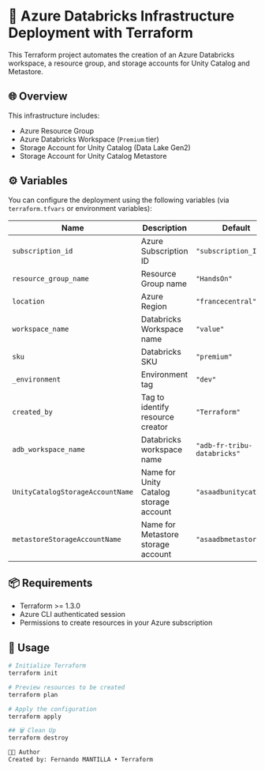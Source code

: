 # 🚀 Azure Databricks Infrastructure Deployment with Terraform

This Terraform project automates the creation of an Azure Databricks workspace, a resource group, and storage accounts for Unity Catalog and Metastore.

## 🌐 Overview

This infrastructure includes:
- Azure Resource Group
- Azure Databricks Workspace (`Premium` tier)
- Storage Account for Unity Catalog (Data Lake Gen2)
- Storage Account for Unity Catalog Metastore

## ⚙️ Variables

You can configure the deployment using the following variables (via `terraform.tfvars` or environment variables):

| Name                          | Description                                 | Default                      |
|-------------------------------|---------------------------------------------|------------------------------|
| `subscription_id`             | Azure Subscription ID                       | `"subscription_ID"`          |
| `resource_group_name`         | Resource Group name                         | `"HandsOn"`                  |
| `location`                    | Azure Region                                | `"francecentral"`            |
| `workspace_name`              | Databricks Workspace name                   | `"value"`                    |
| `sku`                         | Databricks SKU                              | `"premium"`                  |
| `_environment`                | Environment tag                             | `"dev"`                      |
| `created_by`                  | Tag to identify resource creator            | `"Terraform"`                |
| `adb_workspace_name`          | Databricks workspace name                   | `"adb-fr-tribu-databricks"`  |
| `UnityCatalogStorageAccountName` | Name for Unity Catalog storage account | `"asaadbunitycatalog"`       |
| `metastoreStorageAccountName`   | Name for Metastore storage account     | `"asaadbmetastore"`          |

## 📦 Requirements

- Terraform >= 1.3.0
- Azure CLI authenticated session
- Permissions to create resources in your Azure subscription

## 🚀 Usage

```bash
# Initialize Terraform
terraform init

# Preview resources to be created
terraform plan

# Apply the configuration
terraform apply

## 🗑️ Clean Up
terraform destroy

👨‍💻 Author
Created by: Fernando MANTILLA • Terraform  
